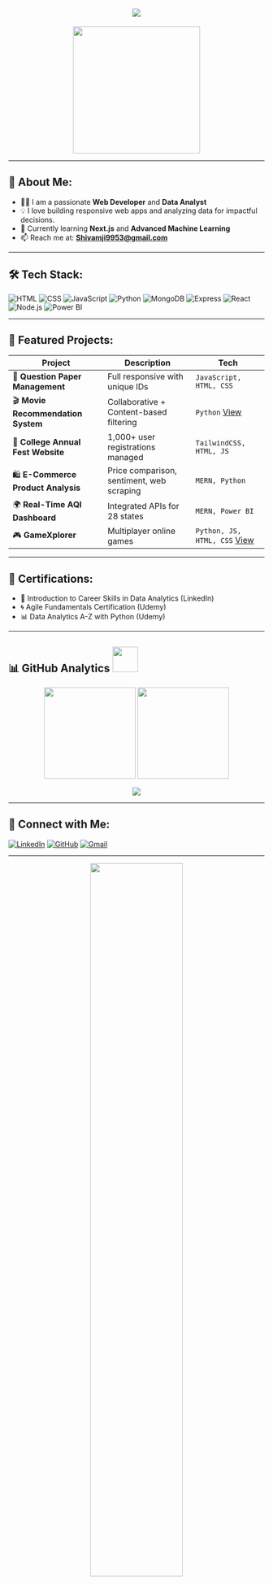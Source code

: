<h1 align="center">
  <img src="https://readme-typing-svg.herokuapp.com?font=Fira+Code&size=28&pause=1000&center=true&vCenter=true&width=600&lines=Hi+there+%F0%9F%91%8B+I'm+Shivam+Yadav!;Web+Developer+%2B+Data+Analyst;Passionate+about+Tech+%26+Data!" />
</h1>

<p align="center">
  <img src="https://media.giphy.com/media/qgQUggAC3Pfv687qPC/giphy.gif" width="250" />
</p>

---

## 💫 About Me:
- 👨‍💻 I am a passionate **Web Developer** and **Data Analyst**
- 💡 I love building responsive web apps and analyzing data for impactful decisions.
- 🌱 Currently learning **Next.js** and **Advanced Machine Learning**
- 📫 Reach me at: **Shivamji9953@gmail.com**

---

## 🛠️ Tech Stack:
![HTML](https://img.shields.io/badge/HTML5-E34F26?style=flat&logo=html5&logoColor=white)
![CSS](https://img.shields.io/badge/CSS3-1572B6?style=flat&logo=css3&logoColor=white)
![JavaScript](https://img.shields.io/badge/JavaScript-F7DF1E?style=flat&logo=javascript&logoColor=black)
![Python](https://img.shields.io/badge/Python-3776AB?style=flat&logo=python&logoColor=white)
![MongoDB](https://img.shields.io/badge/MongoDB-4EA94B?style=flat&logo=mongodb&logoColor=white)
![Express](https://img.shields.io/badge/Express.js-000000?style=flat&logo=express&logoColor=white)
![React](https://img.shields.io/badge/React-61DAFB?style=flat&logo=react&logoColor=black)
![Node.js](https://img.shields.io/badge/Node.js-339933?style=flat&logo=node.js&logoColor=white)
![Power BI](https://img.shields.io/badge/Power%20BI-F2C811?style=flat&logo=powerbi&logoColor=black)

---

## 🚀 Featured Projects:

| Project | Description | Tech |
|--------|-------------|------|
| 🔐 **Question Paper Management** | Full responsive with unique IDs | `JavaScript, HTML, CSS` |
| 🎬 **Movie Recommendation System** | Collaborative + Content-based filtering | `Python` [View](https://github.com/itshivam96) |
| 🎉 **College Annual Fest Website** | 1,000+ user registrations managed | `TailwindCSS, HTML, JS` |
| 🛍 **E-Commerce Product Analysis** | Price comparison, sentiment, web scraping | `MERN, Python` |
| 🌍 **Real-Time AQI Dashboard** | Integrated APIs for 28 states | `MERN, Power BI` |
| 🎮 **GameXplorer** | Multiplayer online games | `Python, JS, HTML, CSS` [View](https://github.com/itshivam96) |

---

## 📜 Certifications:
- 🧭 Introduction to Career Skills in Data Analytics (LinkedIn)
- 🌀 Agile Fundamentals Certification (Udemy)
- 📊 Data Analytics A-Z with Python (Udemy)

---

## 📊 **GitHub Analytics** <img src="https://media.giphy.com/media/5WJ6SOKeNKrSzblU4R/giphy.gif" width="50">

<p align="center">
  <img src="https://github-readme-stats.vercel.app/api?username=itshivam96&show_icons=true&theme=tokyonight" height="180px" />
  <img src="https://github-readme-streak-stats.herokuapp.com?user=itshivam96&theme=tokyonight" height="180px" />
</p>

<p align="center">
  <img src="https://github-readme-activity-graph.cyclic.app/graph?username=itshivam96&theme=tokyo-night&hide_border=true" />
</p>

---

## 🔗 Connect with Me:

[![LinkedIn](https://img.shields.io/badge/LinkedIn-itshivam96-blue?style=for-the-badge&logo=linkedin)](https://linkedin.com/in/itshivam96)
[![GitHub](https://img.shields.io/badge/GitHub-itshivam96-black?style=for-the-badge&logo=github)](https://github.com/itshivam96)
[![Gmail](https://img.shields.io/badge/Gmail-Shivamji9953@gmail.com-red?style=for-the-badge&logo=gmail)](mailto:Shivamji9953@gmail.com)

---

<p align="center">
  <img src="https://raw.githubusercontent.com/rajput2107/rajput2107/master/Assets/Developer.gif" width="60%"/>
</p>
